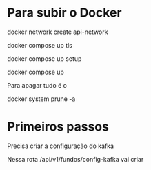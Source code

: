 # Para subir o Docker

docker network create api-network

docker compose up tls

docker compose up setup


docker compose up


Para apagar tudo é o

docker system prune -a



# Primeiros passos

Precisa criar a configuração do kafka

Nessa rota /api/v1/fundos/config-kafka vai criar 